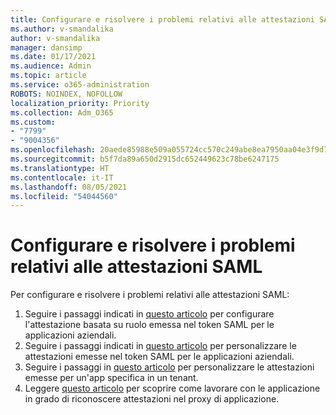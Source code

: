 ```yaml
---
title: Configurare e risolvere i problemi relativi alle attestazioni SAML
ms.author: v-smandalika
author: v-smandalika
manager: dansimp
ms.date: 01/17/2021
ms.audience: Admin
ms.topic: article
ms.service: o365-administration
ROBOTS: NOINDEX, NOFOLLOW
localization_priority: Priority
ms.collection: Adm_O365
ms.custom:
- "7799"
- "9004356"
ms.openlocfilehash: 20aede85988e509a055724cc570c249abe8ea7950aa04e3f9d728d0b4abf885c
ms.sourcegitcommit: b5f7da89a650d2915dc652449623c78be6247175
ms.translationtype: HT
ms.contentlocale: it-IT
ms.lasthandoff: 08/05/2021
ms.locfileid: "54044560"
---
```

# <a name="configure-and-troubleshoot-saml-claims"></a>Configurare e risolvere i problemi relativi alle attestazioni SAML

Per configurare e risolvere i problemi relativi alle attestazioni SAML:

1. Seguire i passaggi indicati in [questo articolo](https://docs.microsoft.com/azure/active-directory/develop/active-directory-enterprise-app-role-management) per configurare l'attestazione basata su ruolo emessa nel token SAML per le applicazioni aziendali.
2. Seguire i passaggi indicati in [questo articolo](https://docs.microsoft.com/azure/active-directory/develop/active-directory-saml-claims-customization) per personalizzare le attestazioni emesse nel token SAML per le applicazioni aziendali.
3. Seguire i passaggi in [questo articolo](https://docs.microsoft.com/azure/active-directory/develop/active-directory-claims-mapping) per personalizzare le attestazioni emesse per un'app specifica in un tenant.
4. Leggere [questo articolo](https://docs.microsoft.com/azure/active-directory/manage-apps/application-proxy-configure-for-claims-aware-applications) per scoprire come lavorare con le applicazione in grado di riconoscere attestazioni nel proxy di applicazione.